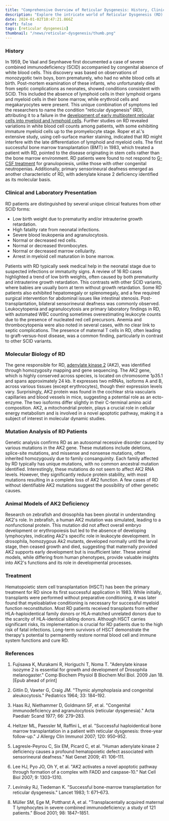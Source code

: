 ```yaml
---
title: "Comprehensive Overview of Reticular Dysgenesis: History, Clinical Profile, Genetic Insights, and Treatment Advances"
description: "Explore the intricate world of Reticular Dysgenesis (RD) in our latest blog article, where we delve into its history, unique clinical features, and the groundbreaking genetic discoveries that have shaped our understanding of this rare immunodeficiency disorder. Discover the pivotal role of hematopoietic stem cell transplantation in treating RD, and learn about the latest research insights from studies on adenylate kinase 2 (AK2) deficiency."
date: 2024-01-02T10:47:21.866Z
draft: false
tags: [reticular dysgenesis]
thumbnail: "/news/reticular-dysgenesis/thumb.png"
---
```



### History

In 1959, De Vaal and Seynhaeve first documented a case of severe combined immunodeficiency (SCID) accompanied by congenital absence of white blood cells. This discovery was based on observations of monozygotic twin boys, born prematurely, who had no white blood cells at birth. Post-mortem examination of these infants, who unfortunately died from septic complications as neonates, showed conditions consistent with SCID. This included the absence of lymphoid cells in their lymphoid organs and myeloid cells in their bone marrow, while erythroid cells and megakaryocytes were present. This unique combination of symptoms led the researchers to name the condition "reticular dysgenesis" (RD), attributing it to a failure in the [development of early multipotent reticular cells into myeloid and lymphoid cells](https://www.ncbi.nlm.nih.gov/pmc/articles/PMC2975965/). Further studies on RD revealed variations in white blood cell counts among patients, with some exhibiting immature myeloid cells up to the promyelocyte stage. Roper et al.'s extensive study, using cell-surface marker staining, indicated that RD might interfere with the late differentiation of lymphoid and myeloid cells. The first successful bone marrow transplantation (BMT) in 1983, which treated a patient with RD, pointed to the disease originating in stem cells rather than the bone marrow environment. RD patients were found to not respond to [G-CSF treatment](https://pubmed.ncbi.nlm.nih.gov/34772606/) for granulopoiesis, unlike those with other congenital neutropenias. Additionally, primary sensorineural deafness emerged as another characteristic of RD, with adenylate kinase 2 deficiency identified as its molecular basis.

### Clinical and Laboratory Presentation

RD patients are distinguished by several unique clinical features from other SCID forms:
* Low birth weight due to prematurity and/or intrauterine growth retardation.
* High fatality rate from neonatal infections.
* Severe blood leukopenia and agranulocytosis.
* Normal or decreased red cells.
* Normal or decreased thrombocytes.
* Normal or decreased marrow cellularity.
* Arrest in myeloid cell maturation in bone marrow.

Patients with RD typically seek medical help in the neonatal stage due to suspected infections or immaturity signs. A review of 16 RD cases highlighted a trend of low birth weights, often caused by both prematurity and intrauterine growth retardation. This contrasts with other SCID variants, where babies are usually born at term without growth retardation. Some RD patients also exhibited hepatomegaly or splenomegaly, and a few required surgical intervention for abdominal issues like intestinal stenosis. Post-transplantation, bilateral sensorineural deafness was commonly observed. Leukocytopenia and agranulocytosis are primary laboratory findings in RD, with automated WBC counting sometimes overestimating leukocyte counts due to the presence of nucleated red cell precursors. Anemia and thrombocytopenia were also noted in several cases, with no clear link to septic complications. The presence of maternal T cells in RD, often leading to graft-versus-host disease, was a common finding, particularly in contrast to other SCID variants.

### Molecular Biology of RD

The gene responsible for RD, [adenylate kinase 2](https://www.ncbi.nlm.nih.gov/gene/204) (AK2), was identified through homozygosity mapping and gene sequencing. The AK2 gene, which is highly conserved across species, is located on chromosome 1p35.1 and spans approximately 24 kb. It expresses two mRNAs, isoforms A and B, across various tissues (except erythrocytes), though their expression levels vary. Surprisingly, AK2 protein was found in the cochlear stria vascularis capillaries and blood vessels in mice, suggesting a potential role as an ecto-enzyme. The two isoforms differ slightly in their C-terminal amino acid composition. AK2, a mitochondrial protein, plays a crucial role in cellular energy metabolism and is involved in a novel apoptotic pathway, making it a subject of interest in molecular dynamic studies.

### Mutation Analysis of RD Patients

Genetic analysis confirms RD as an autosomal recessive disorder caused by various mutations in the AK2 gene. These mutations include deletions, splice-site mutations, and missense and nonsense mutations, often inherited homozygously due to family consanguinity. Each family affected by RD typically has unique mutations, with no common ancestral mutation identified. Interestingly, these mutations do not seem to affect AK2 RNA levels. However, they significantly reduce protein stability, with most mutations resulting in a complete loss of AK2 function. A few cases of RD without identifiable AK2 mutations suggest the possibility of other genetic causes.

### Animal Models of AK2 Deficiency

Research on zebrafish and drosophila has been pivotal in understanding AK2's role. In zebrafish, a human AK2 mutation was simulated, leading to a nonfunctional protein. This mutation did not affect overall embryo development or erythropoiesis but led to the absence of developing lymphocytes, indicating Ak2's specific role in leukocyte development. In drosophila, homozygous Ak2 mutants, developed normally until the larval stage, then ceased growth and died, suggesting that maternally provided AK2 supports early development but is insufficient later. These animal models, while differing from human phenotypes, provide valuable insights into AK2's functions and its role in developmental processes.

### Treatment

Hematopoietic stem cell transplantation (HSCT) has been the primary treatment for RD since its first successful application in 1983. While initially, transplants were performed without preparative conditioning, it was later found that myeloablative conditioning is necessary for successful myeloid function reconstitution. Most RD patients received transplants from either HLA-haploidentical family donors or HLA-matched unrelated donors due to the scarcity of HLA-identical sibling donors. Although HSCT carries significant risks, its implementation is crucial for RD patients due to the high risk of fatal infections. Long-term survivors of HSCT demonstrate the therapy's potential to permanently restore normal blood cell and immune system functions and cure RD.

### References

1. Fujisawa K, Murakami R, Horiguchi T, Noma T. "Adenylate kinase isozyme 2 is essential for growth and development of Drosophila melanogaster." Comp Biochem Physiol B Biochem Mol Biol. 2009 Jan 18. [Epub ahead of print]

2. Gitlin D, Vawter G, Craig JM. "Thymic alymphoplasia and congenital aleukocytosis." Pediatrics 1964; 33: 184–192.

3. Haas RJ, Niethammer D, Goldmann SF, et al. "Congenital immunodeficiency and agranulocytosis (reticular dysgenesia)." Acta Paediatr Scand 1977; 66: 279–283.

4. Heltzer ML, Paessler M, Raffini L, et al. "Successful haploidentical bone marrow transplantation in a patient with reticular dysgenesis: three-year follow-up." J Allergy Clin Immunol 2007; 120: 950–952.

5. Lagresle-Peyrou C, Six EM, Picard C, et al. "Human adenylate kinase 2 deficiency causes a profound hematopoietic defect associated with sensorineural deafness." Nat Genet 2009; 41: 106–111.

6. Lee HJ, Pyo JO, Oh Y, et al. "AK2 activates a novel apoptotic pathway through formation of a complex with FADD and caspase-10." Nat Cell Biol 2007; 9: 1303–1310.

7. Levinsky RJ, Tiedeman K. "Successful bone-marrow transplantation for reticular dysgenesis." Lancet 1983; 1: 671–673.

8. Müller SM, Ege M, Pottharst A, et al. "Transplacentally acquired maternal T lymphocytes in severe combined immunodeficiency: a study of 121 patients." Blood 2001; 98: 1847–1851.


